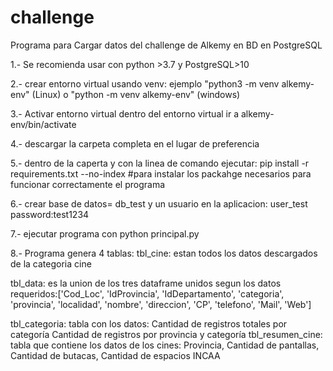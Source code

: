 # challenge
Programa para Cargar datos del challenge de Alkemy en BD en PostgreSQL

1.- Se recomienda usar con python >3.7 y PostgreSQL>10

2.- crear entorno virtual usando venv: ejemplo "python3 -m venv alkemy-env" (Linux) o "python -m venv alkemy-env" (windows)

3.- Activar entorno virtual dentro del entorno virtual ir a alkemy-env/bin/activate

4.- descargar la carpeta completa en el lugar de preferencia

5.- dentro de la caperta y con la linea de comando ejecutar: pip install -r requirements.txt --no-index #para instalar los packahge necesarios para funcionar correctamente
    el programa
    
6.- crear base de datos= db_test y un usuario en la aplicacion: user_test password:test1234

7.- ejecutar programa con python principal.py

8.- Programa genera 4 tablas:
tbl_cine: estan todos los datos descargados de la categoria cine

tbl_data: es la union de los tres dataframe unidos segun los datos requeridos:['Cod_Loc', 'IdProvincia', 'IdDepartamento', 'categoria', 'provincia', 'localidad', 'nombre',
    'direccion', 'CP', 'telefono', 'Mail', 'Web']

tbl_categoria: tabla con los datos:
    Cantidad de registros totales por categoría
    Cantidad de registros por provincia y categoría
tbl_resumen_cine: tabla que contiene los datos de los cines:
    Provincia, Cantidad de pantallas, Cantidad de butacas, Cantidad de espacios INCAA
